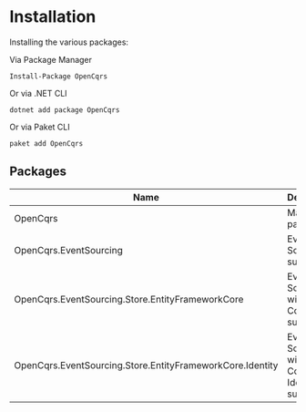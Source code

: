# Installation

Installing the various packages:

Via Package Manager

    Install-Package OpenCqrs
   
Or via .NET CLI

    dotnet add package OpenCqrs
    
Or via Paket CLI

    paket add OpenCqrs

## Packages

| Name                                                      | Description                                             |
|-----------------------------------------------------------|---------------------------------------------------------|
| OpenCqrs                                                  | Main package                                            |
| OpenCqrs.EventSourcing                                    | Event Sourcing support                       |
| OpenCqrs.EventSourcing.Store.EntityFrameworkCore          | Event Sourcing with EF Core support          |
| OpenCqrs.EventSourcing.Store.EntityFrameworkCore.Identity | Event Sourcing with EF Core Identity support |
